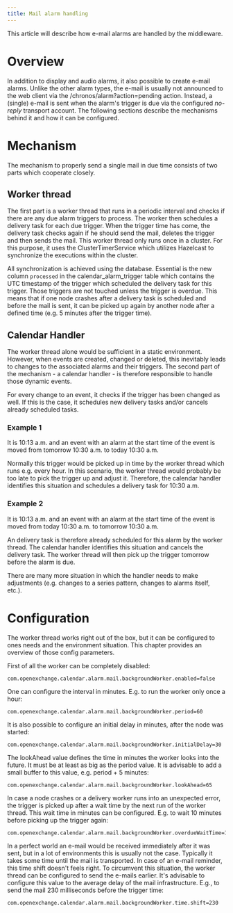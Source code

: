 ```yaml
---
title: Mail alarm handling
---
```


This article will describe how e-mail alarms are handled by the middleware. 

# Overview

In addition to display and audio alarms, it also possible to create e-mail alarms. Unlike the other alarm types, the e-mail is usually not announced to the web client via the /chronos/alarm?action=pending action. Instead, a (single) e-mail is sent when the alarm's trigger is due via the configured *no-reply* transport account. The following sections describe the mechanisms behind it and how it can be configured.

# Mechanism

The mechanism to properly send a single mail in due time consists of two parts which cooperate closely. 

## Worker thread

The first part is a worker thread that runs in a periodic interval and checks if there are any due alarm triggers to process. The worker then schedules a delivery task for each due trigger. When the trigger time has come, the delivery task checks again if he should send the mail, deletes the trigger and then sends the mail.
This worker thread only runs once in a cluster. For this purpose, it uses the ClusterTimerService which utilizes Hazelcast to synchronize the executions within the cluster.

All synchronization is achieved using the database. Essential is the new column ``processed`` in the calendar_alarm_trigger table which contains the UTC timestamp of the trigger which scheduled the delivery task for this trigger. Those triggers are not touched unless the trigger is overdue. This means that if one node crashes after a delivery task is scheduled and before the mail is sent, it can be picked up again by another node after a defined time (e.g. 5 minutes after the trigger time).

## Calendar Handler

The worker thread alone would be sufficient in a static environment. However, when events are created, changed or deleted, this inevitably leads to changes to the associated alarms and their triggers. The second part of the mechanism - a calendar handler - is therefore responsible to handle those dynamic events. 

For every change to an event, it checks if the trigger has been changed as well. If this is the case, it schedules new delivery tasks and/or cancels already scheduled tasks.

### Example 1

It is 10:13 a.m. and an event with an alarm at the start time of the event is moved from tomorrow 10:30 a.m. to today 10:30 a.m.
 
Normally this trigger would be picked up in time by the worker thread which runs e.g. every hour. In this scenario, the worker thread would probably be too late to pick the trigger up and adjust it. Therefore, the calendar handler identifies this situation and schedules a delivery task for 10:30 a.m.

### Example 2

It is 10:13 a.m. and an event with an alarm at the start time of the event is moved from today 10:30 a.m. to tomorrow 10:30 a.m. 

An delivery task is therefore already scheduled for this alarm by the worker thread. The calendar handler identifies this situation and cancels the delivery task. The worker thread will then pick up the trigger tomorrow before the alarm is due.

There are many more situation in which the handler needs to make adjustments (e.g. changes to a series pattern, changes to alarms itself, etc.).

# Configuration

The worker thread works right out of the box, but it can be configured to ones needs and the environment situation. This chapter provides an overview of those config parameters.

First of all the worker can be completely disabled:

    com.openexchange.calendar.alarm.mail.backgroundWorker.enabled=false

One can configure the interval in minutes. E.g. to run the worker only once a hour:

    com.openexchange.calendar.alarm.mail.backgroundWorker.period=60

It is also possible to configure an initial delay in minutes, after the node was started:

    com.openexchange.calendar.alarm.mail.backgroundWorker.initialDelay=30

The lookAhead value defines the time in minutes the worker looks into the future. It must be at least as big as the period value. It is advisable to add a small buffer to this value, e.g. period + 5 minutes:

    com.openexchange.calendar.alarm.mail.backgroundWorker.lookAhead=65

In case a node crashes or a delivery worker runs into an unexpected error, the trigger is picked up after a wait time by the next run of the worker thread. This wait time in minutes can be configured. E.g. to wait 10 minutes before picking up the trigger again:
  
    com.openexchange.calendar.alarm.mail.backgroundWorker.overdueWaitTime=10

In a perfect world an e-mail would be received immediately after it was sent, but in a lot of environments this is usually not the case. Typically it takes some time until the mail is transported. In case of an e-mail reminder, this time shift doesn't feels right. To circumvent this situation, the worker thread can be configured to send the e-mails earlier. It's advisable to configure this value to the average delay of the mail infrastructure. E.g., to send the mail 230 milliseconds before the trigger time:

    com.openexchange.calendar.alarm.mail.backgroundWorker.time.shift=230
